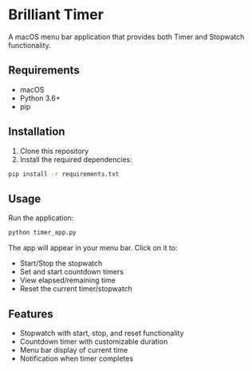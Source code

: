# Brilliant Timer

A macOS menu bar application that provides both Timer and Stopwatch functionality.

## Requirements
- macOS
- Python 3.6+
- pip

## Installation

1. Clone this repository
2. Install the required dependencies:
```bash
pip install -r requirements.txt
```

## Usage

Run the application:
```bash
python timer_app.py
```

The app will appear in your menu bar. Click on it to:
- Start/Stop the stopwatch
- Set and start countdown timers
- View elapsed/remaining time
- Reset the current timer/stopwatch

## Features
- Stopwatch with start, stop, and reset functionality
- Countdown timer with customizable duration
- Menu bar display of current time
- Notification when timer completes 